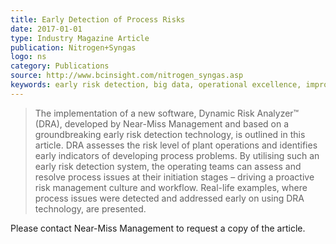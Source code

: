 ```yaml
---
title: Early Detection of Process Risks
date: 2017-01-01
type: Industry Magazine Article
publication: Nitrogen+Syngas
logo: ns
category: Publications
source: http://www.bcinsight.com/nitrogen_syngas.asp
keywords: early risk detection, big data, operational excellence, improved safety and reliability
---
```


> The implementation of a new software, Dynamic Risk Analyzer&trade; (DRA), developed by Near-Miss Management and based on a groundbreaking early risk detection technology, is outlined in this article. DRA assesses the risk level of plant operations and identifies early indicators of developing process problems. By utilising such an early risk detection system, the operating teams can assess and resolve process issues at their initiation stages – driving a proactive risk management culture and workflow. Real-life examples, where process issues were detected and addressed early on using DRA technology, are presented.

Please contact Near-Miss Management to request a copy of the article.
